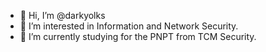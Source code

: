 - 👋 Hi, I’m @darkyolks
- 👀 I’m interested in Information and Network Security.
- 🌱 I’m currently studying for the PNPT from TCM Security.

<!---
darkyolks/darkyolks is a ✨ special ✨ repository because its `README.md` (this file) appears on your GitHub profile.
You can click the Preview link to take a look at your changes.
--->
